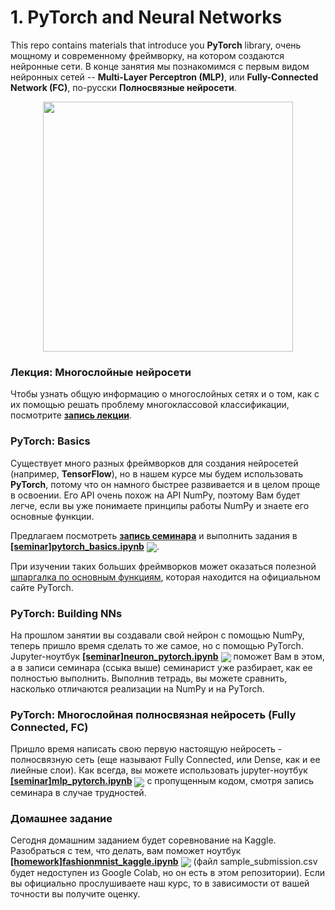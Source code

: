 # 1. PyTorch and Neural Networks

This repo contains materials that introduce you **PyTorch** library, очень мощному и современному фреймворку, на котором создаются нейронные сети. В конце занятия мы познакомимся с первым видом нейронных сетей -- **Multi-Layer Perceptron (MLP)**, или **Fully-Connected Network (FC)**, по-русски **Полносвязные нейросети**. 

<p align=center>
  <img src="https://www.machinelearningmastery.ru/img/0-953466-715076.png" width=400>
</p>

### Лекция: Многослойные нейросети

Чтобы узнать общую информацию о многослойных сетях и о том, как с их помощью решать проблему многоклассовой классификации, посмотрите [**запись лекции**](https://www.youtube.com/watch?v=FSb5vuG6Bkw).

### PyTorch: Basics

Существует много разных фреймворков для создания нейросетей (например, **TensorFlow**), но в нашем курсе мы будем использовать **PyTorch**, потому что он намного быстрее развивается и в целом проще в освоении. Его API очень похож на API NumPy, поэтому Вам будет легче, если вы уже понимаете принципы работы NumPy и знаете его основные функции.

Предлагаем посмотреть [**запись семинара**](https://www.youtube.com/watch?v=UoBYayBPh84) и выполнить задания в [**[seminar]pytorch_basics.ipynb**](./[seminar]pytorch_basics.ipynb) [<img src="https://colab.research.google.com/assets/colab-badge.svg" align="center">](https://colab.research.google.com/drive/1Wrur4sqHVO0MQLX0-9ifBsD79HXWUtUF). 

При изучении таких больших фреймворков может оказаться полезной [шпаргалка по основным функциям](https://pytorch.org/tutorials/beginner/ptcheat.html), которая находится на официальном сайте PyTorch.

### PyTorch: Building NNs

На прошлом занятии вы создавали свой нейрон с помощью NumPy, теперь пришло время сделать то же самое, но с помощью PyTorch. Jupyter-ноутбук [**[seminar]neuron_pytorch.ipynb**](./[seminar]neuron_pytorch.ipynb) [<img src="https://colab.research.google.com/assets/colab-badge.svg" align="center">](https://colab.research.google.com/drive/1rKTMDU_zvhqTM7FosQOTd1Nb3Aw-eaD9) поможет Вам в этом, а в записи семинара (ссыка выше) семинарист уже разбирает, как ее полностью выполнить. Выполнив тетрадь, вы можете сравнить, насколько отличаются реализации на NumPy и на PyTorch.

### PyTorch: Многослойная полносвязная нейросеть (Fully Connected, FC)

Пришло время написать свою первую настоящую нейросеть - полносвязную сеть (еще называют Fully Connected, или Dense, как и ее лиейные слои). Как всегда, вы можете использовать jupyter-ноутбук [**[seminar]mlp_pytorch.ipynb**](./[seminar]mlp_pytorch.ipynb) [<img src="https://colab.research.google.com/assets/colab-badge.svg" align="center">](https://colab.research.google.com/drive/1YQ5EfthNJMW0Nu406w3VJNf4Roi3aA24) с пропущенным кодом, смотря запись семинара в случае трудностей.

### Домашнее задание

Сегодня домашним заданием будет соревнование на Kaggle. Разобраться с тем, что делать, вам поможет ноутбук [**[homework]fashionmnist_kaggle.ipynb**](./[homework]fashionmnist_kaggle.ipynb) [<img src="https://colab.research.google.com/assets/colab-badge.svg" align="center">](https://colab.research.google.com/drive/12i5o9-QI4E8l3xLxndLpoLHSaCKsTpkF) (файл sample_submission.csv будет недоступен из Google Colab, но он есть в этом репозитории). Если вы официально прослушиваете наш курс, то в зависимости от вашей точности вы получите оценку.
